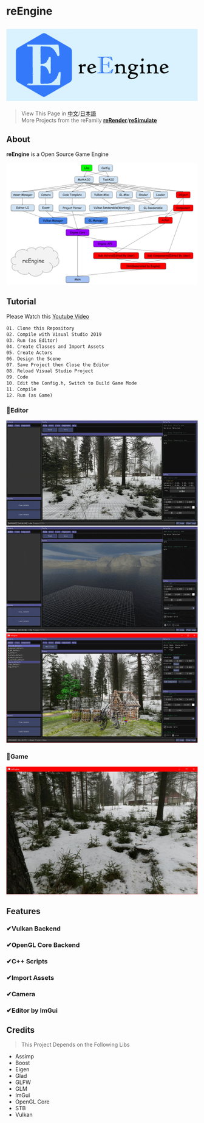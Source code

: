 # reEngine
![reEngine](readMe/reEngine.png)
---
> View This Page in [中文](readMe/readMe_CN.md)/[日本語](readMe/readMe_JP.md)  
> More Projects from the reFamily [**reRender**](https://github.com/GZhonghui/reRender)/[**reSimulate**](https://github.com/GZhonghui/reSimulate)

## About
**reEngine** is a Open Source Game Engine

![Layout](readMe/Layout.png)

## Tutorial
Please Watch this [Youtube Video](https://www.youtube.com/channel/UCa0G_UHT3j2vzTHHy_2CN2w)
```
01. Clone this Repository
02. Compile with Visual Studio 2019
03. Run (as Editor)
04. Create Classes and Import Assets
05. Create Actors
06. Design the Scene
07. Save Project then Close the Editor
08. Reload Visual Studio Project
09. Code
10. Edit the Config.h, Switch to Build Game Mode
11. Compile
12. Run (as Game)
```

### 🚩Editor
![Editor](readMe/Editor_01.gif)
![Editor](readMe/Editor_02.gif)
![Editor](readMe/Editor_03.png)

### 🚩Game
![Game](readMe/Game.jpg)

## Features
### ✔Vulkan Backend
### ✔OpenGL Core Backend
### ✔C++ Scripts
### ✔Import Assets
### ✔Camera
### ✔Editor by ImGui

## Credits
> This Project Depends on the Following Libs
* Assimp
* Boost
* Eigen
* Glad
* GLFW
* GLM
* ImGui
* OpenGL Core
* STB
* Vulkan
